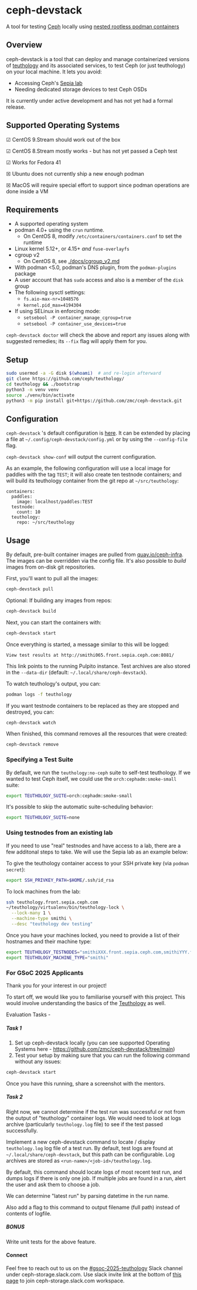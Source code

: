 # ceph-devstack
A tool for testing [Ceph](https://github.com/ceph/ceph) locally using [nested rootless podman containers](https://www.redhat.com/sysadmin/podman-inside-container)

## Overview
ceph-devstack is a tool that can deploy and manage containerized versions of [teuthology](https://github.com/ceph/teuthology) and its associated services, to test Ceph (or just teuthology) on your local machine. It lets you avoid:

- Accessing Ceph's [Sepia lab](https://wiki.sepia.ceph.com/)
- Needing dedicated storage devices to test Ceph OSDs

It is currently under active development and has not yet had a formal release.

## Supported Operating Systems

☑︎ CentOS 9.Stream should work out of the box

☑︎ CentOS 8.Stream mostly works - but has not yet passed a Ceph test

☑︎ Works for Fedora 41

☒ Ubuntu does not currently ship a new enough podman

☒ MacOS will require special effort to support since podman operations are done inside a VM

## Requirements

* A supported operating system
* podman 4.0+ using the `crun` runtime.
  * On CentOS 8, modify `/etc/containers/containers.conf` to set the runtime
* Linux kernel 5.12+, or 4.15+ _and_ `fuse-overlayfs`
* cgroup v2
  * On CentOS 8, see [./docs/cgroup_v2.md](./docs/cgroup_v2.md)
* With podman <5.0, podman's DNS plugin, from the `podman-plugins` package
* A user account that has `sudo` access and also is a member of the `disk` group
* The following sysctl settings:
  * `fs.aio-max-nr=1048576`
  * `kernel.pid_max=4194304`
* If using SELinux in enforcing mode:
  * `setsebool -P container_manage_cgroup=true`
  * `setsebool -P container_use_devices=true`

`ceph-devstack doctor` will check the above and report any issues along with suggested remedies; its `--fix` flag will apply them for you.

## Setup

```bash
sudo usermod -a -G disk $(whoami)  # and re-login afterward
git clone https://github.com/ceph/teuthology/
cd teuthology && ./bootstrap
python3 -m venv venv
source ./venv/bin/activate
python3 -m pip install git+https://github.com/zmc/ceph-devstack.git
```

## Configuration
`ceph-devstack` 's default configuration is [here](./ceph_devstack/config.yml). It can be extended by placing a file at `~/.config/ceph-devstack/config.yml` or by using the `--config-file` flag.

`ceph-devstack show-conf` will output the current configuration.

As an example, the following configuration will use a local image for paddles with the tag `TEST`; it will also create ten testnode containers; and will build its teuthology container from the git repo at `~/src/teuthology`:
```
containers:
  paddles:
    image: localhost/paddles:TEST
  testnode:
    count: 10
  teuthology:
    repo: ~/src/teuthology
```
## Usage
By default, pre-built container images are pulled from [quay.io/ceph-infra](https://quay.io/organization/ceph-infra). The images can be overridden via the config file. It's also possible to _build_ images from on-disk git repositories.

First, you'll want to pull all the images:

```bash
ceph-devstack pull
```

Optional: If building any images from repos:
```bash
ceph-devstack build
```

Next, you can start the containers with:

```bash
ceph-devstack start
```

Once everything is started, a message similar to this will be logged:

`View test results at http://smithi065.front.sepia.ceph.com:8081/`

This link points to the running Pulpito instance. Test archives are also stored in the `--data-dir` (default: `~/.local/share/ceph-devstack`).

To watch teuthology's output, you can:

```bash
podman logs -f teuthology
```

If you want testnode containers to be replaced as they are stopped and destroyed, you can:

```bash
ceph-devstack watch
```

When finished, this command removes all the resources that were created:

```bash
ceph-devstack remove
```

### Specifying a Test Suite
By default, we run the `teuthology:no-ceph` suite to self-test teuthology. If we wanted to test Ceph itself, we could use the `orch:cephadm:smoke-small` suite:

```bash
export TEUTHOLOGY_SUITE=orch:cephadm:smoke-small
```

It's possible to skip the automatic suite-scheduling behavior:

```bash
export TEUTHOLOGY_SUITE=none
```

### Using testnodes from an existing lab
If you need to use "real" testnodes and have access to a lab, there are a few additonal steps to take. We will use the Sepia lab as an example below:

To give the teuthology container access to your SSH private key (via `podman secret`):

```bash
export SSH_PRIVKEY_PATH=$HOME/.ssh/id_rsa
```

To lock machines from the lab:

```bash
ssh teuthology.front.sepia.ceph.com
~/teuthology/virtualenv/bin/teuthology-lock \
  --lock-many 1 \
  --machine-type smithi \
  --desc "teuthology dev testing"
```

Once you have your machines locked, you need to provide a list of their hostnames and their machine type:

```bash
export TEUTHOLOGY_TESTNODES="smithiXXX.front.sepia.ceph.com,smithiYYY.front.sepia.ceph.com"
export TEUTHOLOGY_MACHINE_TYPE="smithi"
```
### For GSoC 2025 Applicants

Thank you for your interest in our project!

To start off, we would like you to familiarise yourself with this project. This would involve understanding the basics of the [Teuthology](https://github.com/ceph/teuthology) as well.

Evaluation Tasks -

##### Task 1 
1. Set up ceph-devstack locally (you can see supported Operating Systems here - https://github.com/zmc/ceph-devstack/tree/main)
2. Test your setup by making sure that you can run the following command without any issues:

```bash
ceph-devstack start
```

Once you have this running, share a screenshot with the mentors.

##### Task 2 

Right now, we cannot determine if the test run was successful or not from the output of "teuthology" container logs. We would need to look at logs archive (particularly `teuthology.log` file) to see if the test passed successfully.  


Implement a new ceph-devstack command to locate / display `teuthology.log` log file of a test run. By default, test logs are found at `~/.local/share/ceph-devstack`, but this path can be configurable. Log archives are stored as `<run-name>/<job-id>/teuthology.log`.

By default, this command should locate logs of most recent test run, and dumps logs if there is only one job. If multiple jobs are found in a run, alert the user and ask them to choose a job.

We can determine "latest run" by parsing datetime in the run name. 

Also add a flag to this command to output filename (full path) instead of contents of logfile. 

##### BONUS 

Write unit tests for the above feature. 

#### Connect 

Feel free to reach out to us on the [#gsoc-2025-teuthology](https://ceph-storage.slack.com/archives/C08GR4Q8YS0) Slack channel under ceph-storage.slack.com. Use slack invite link at the bottom of [this page](https://ceph.io/en/community/connect/) to join ceph-storage.slack.com workspace. 


